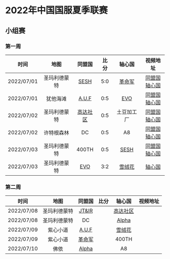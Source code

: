# 2022年中国国服夏季联赛

## 小组赛

### 第一周

| 时间           | 地图             | 同盟国        | 比分           | 轴心国  | 视频地址  |
| ------------- | :-------------: |:-------------:| :-----:| :-----:| :-----:|
| 2022/07/01 | 圣玛利德蒙特      | [SESH](/wings/sesh)   | 5:0 | [革命军](/zds/gmj) | [同盟国](https://www.bilibili.com/video/BV1oa411H7Zw)<br>[轴心国](https://www.bilibili.com/video/BV1GS4y1n7ek) |
| 2022/07/01 | 犹他海滩         | [A.U.F](/zds/auf)      | 0:5 | [EVO](/zds/evo) | [同盟国](https://www.bilibili.com/video/BV1994y197ov)<br>[轴心国](https://www.bilibili.com/video/BV19T411u7kR/) |
| 2022/07/02 | 圣玛利德蒙特      | [高达社区](/zds/gd)     | 0:5 | 土豆加工厂 | [同盟国](https://www.bilibili.com/video/BV1Aa411p73P)<br>[轴心国](https://www.bilibili.com/video/av600559468) |
| 2022/07/02 | 许特根森林      |  DC                    | 0:5 | A8 | [同盟国](https://www.bilibili.com/video/BV1qN4y1g7fA/)<br>[轴心国](https://www.bilibili.com/video/BV11v4y1T7cC/) |
| 2022/07/03 | 圣玛利德蒙特      | 400TH     | 0:5 | [SESH](/wings/sesh) | [同盟国](https://www.bilibili.com/video/BV1Hv4y1T7bS)<br>[轴心国](https://www.bilibili.com/video/BV1n34y1p7Tg) |
| 2022/07/03 | 圣玛利德蒙特      | [EVO](/zds/evo)     | 3:2 | [雪绒花](/zds/ewss) | [轴心国](https://www.bilibili.com/video/BV1Da411X7XP) |

### 第二周

| 时间           | 地图             | 同盟国        | 比分           | 轴心国  | 视频地址  |
| ------------- | :-------------: |:-------------:| :-----:| :-----:| :-----:|
| 2022/07/08 | 圣玛利德蒙特      | [JT&IR](/wings/jtir)   |  | [高达社区](/zds/gd) |  |
| 2022/07/08 | 圣玛利德蒙特      | DC      |  | [Alpha](/zds/alpha) |  |
| 2022/07/09 | 紫心小道      | [A.U.F](/zds/auf)     |  | [雪绒花](/zds/ewss) |  |
| 2022/07/09 | 紫心小道      | [革命军](/zds/gmj)     |  | 400TH |  |
| 2022/07/10 | 佛依         | [Alpha](/zds/alpha)   |  | A8 |  |
